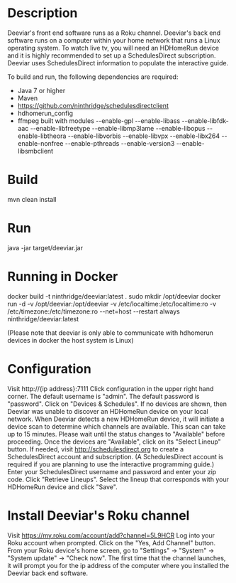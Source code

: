 # Description

Deeviar's front end software runs as a Roku channel. Deeviar's back end software runs on a computer within your home network that runs a Linux operating system.  To watch live tv, you will need an HDHomeRun device and it is highly recommended to set up a SchedulesDirect subscription.  Deeviar uses SchedulesDirect information to populate the interactive guide.

To build and run, the following dependencies are required:
* Java 7 or higher
* Maven
* https://github.com/ninthridge/schedulesdirectclient
* hdhomerun_config
* ffmpeg built with modules  --enable-gpl --enable-libass --enable-libfdk-aac --enable-libfreetype --enable-libmp3lame --enable-libopus --enable-libtheora --enable-libvorbis --enable-libvpx --enable-libx264 --enable-nonfree --enable-pthreads --enable-version3 --enable-libsmbclient

# Build
mvn clean install

# Run
java -jar target/deeviar.jar

# Running in Docker
docker build -t ninthridge/deeviar:latest .
sudo mkdir /opt/deeviar
docker run -d -v /opt/deeviar:/opt/deeviar -v /etc/localtime:/etc/localtime:ro -v /etc/timezone:/etc/timezone:ro --net=host --restart always ninthridge/deeviar:latest

(Please note that deeviar is only able to communicate with hdhomerun devices in docker the host system is Linux)

# Configuration
Visit http://{ip address}:7111
Click configuration in the upper right hand corner.  The default username is "admin".  The default password is "password".
Click on "Devices & Schedules".
If no devices are shown, then Deeviar was unable to discover an HDHomeRun device on your local network.
When Deeviar detects a new HDHomeRun device, it will initiate a device scan to determine which channels are available.  This scan can take up to 15 minutes.  Please wait until the status changes to "Available" before proceeding.
Once the devices are "Available", click on its "Select Lineup" button.
If needed, visit http://schedulesdirect.org to create a SchedulesDirect account and subscription.  (A SchedulesDirect account is required if you are planning to use the interactive programming guide.)
Enter your SchedulesDirect username and password and enter your zip code.  Click "Retrieve Lineups".  Select the lineup that corresponds with your HDHomeRun device and click "Save".

# Install Deeviar's Roku channel
Visit https://my.roku.com/account/add?channel=5L9HCR
Log into your Roku account when prompted.
Click on the "Yes, Add Channel" button.
From your Roku device's home screen, go to "Settings" -> "System" -> "System update" -> "Check now".
The first time that the channel launches, it will prompt you for the ip address of the computer where you installed the Deeviar back end software.



